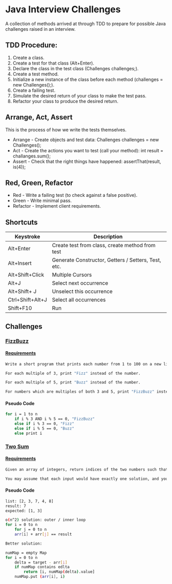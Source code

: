 # Java Interview Challenges

A collection of methods arrived at through TDD to prepare for possible Java challenges raised in an interview.

## TDD Procedure:

1.	Create a class.
2.	Create a test for that class (Alt+Enter).
3.	Declare the class in the test class (Challenges challenges;).
4.	Create a test method.
5.	Initialize a new instance of the class before each method (challenges = new Challenges();).
6.	Create a failing test.
7.	Simulate the desired return of your class to make the test pass.
8.	Refactor your class to produce the desired return.

## Arrange, Act, Assert

This is the process of how we write the tests themselves.

* Arrange - Create objects and test data: Challenges challenges = new Challenges();
* Act - Create the actions you want to test (call your method): int result = challanges.sum();
* Assert - Check that the right things have happened: assertThat(result, is(4));

## Red, Green, Refactor

* Red - Write a failing test (to check against a false positive).
* Green - Write minimal pass.
* Refactor - Implement client requirements.

## Shortcuts

| Keystroke      | Description |
| ----------- | ----------- |
| Alt+Enter | Create test from class, create method from test |
| Alt+Insert| Generate Constructor, Getters / Setters, Test, etc. |
| Alt+Shift+Click | Multiple Cursors |
| Alt+J | Select next occurrence |
| Alt+Shift+ J | Unselect this occurrence |
| Ctrl+Shift+Alt+J | Select all occurrences |
| Shift+F10 | Run |

## Challenges

### [FizzBuzz](https://www.youtube.com/watch?v=h36mQC3JFMo&list=PLqq-6Pq4lTTZgXnsBNQwCWdKR6O6Cgk1Z)

#### [Requirements](https://www.hackerrank.com/challenges/fizzbuzz/problem)

``` bash
Write a short program that prints each number from 1 to 100 on a new line.

For each multiple of 3, print "Fizz" instead of the number.

For each multiple of 5, print "Buzz" instead of the number.

For numbers which are multiples of both 3 and 5, print "FizzBuzz" instead of the number.
```

#### Pseudo Code

``` bash
for i = 1 to n
    if i % 3 AND i % 5 == 0, "FizzBuzz"
    else if i % 3 == 0, "Fizz"
    else if i % 5 == 0, "Buzz"
    else print i
```

### [Two Sum](https://www.youtube.com/watch?v=TcsYEnMrnFo&list=PLqq-6Pq4lTTZgXnsBNQwCWdKR6O6Cgk1Z&index=2)

#### [Requirements](https://leetcode.com/problems/two-sum/)

``` bash
Given an array of integers, return indices of the two numbers such that they add up to a specific target.

You may assume that each input would have exactly one solution, and you may not use the same element twice.
```

#### Pseudo Code

``` bash
list: [2, 3, 7, 4, 8]
result: 7
expected: [1, 3]

o(n^2) solution: outer / inner loop
for i = 0 to n
    for j = 0 to n
    arr[i] + arr[j] == result

Better solution:

numMap = empty Map
for i = 0 to n
    delta = target - arr[i]
    if numMap contains edlta
        return [i, numMap(delta).value]
    numMap.put (arr[i], i)
```